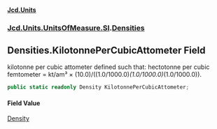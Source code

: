 #### [Jcd.Units](index.md 'index')

### [Jcd.Units.UnitsOfMeasure.SI](Jcd.Units.UnitsOfMeasure.SI.md 'Jcd.Units.UnitsOfMeasure.SI').[Densities](Densities.md 'Jcd.Units.UnitsOfMeasure.SI.Densities')

## Densities.KilotonnePerCubicAttometer Field

kilotonne per cubic attometer defined such that: hectotonne per cubic femtometer = kt/am³ ×
(10.0)/((1.0/1000.0)*(1.0/1000.0)*(1.0/1000.0)).

```csharp
public static readonly Density KilotonnePerCubicAttometer;
```

#### Field Value

[Density](Density.md 'Jcd.Units.UnitTypes.Density')